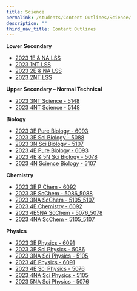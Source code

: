 ```yaml
---
title: Science
permalink: /students/Content-Outlines/Science/
description: ""
third_nav_title: Content Outlines
---
```

**Lower Secondary**

* [2023 1E & NA LSS](/files/Content%20Outlines%20For%20Science/2023%201ENA%20LSS.pdf)
* [2023 1NT LSS](/files/Content%20Outlines%20For%20Science/2023%201NT%20LSS.pdf)
* [2023 2E & NA LSS](/files/Content%20Outlines%20For%20Science/2023%202ENA%20LSS.pdf)
* [2023 2NT LSS](/files/Content%20Outlines%20For%20Science/2023%202NT%20LSS.pdf)

**Upper Secondary – Normal Technical**

* [2023 3NT Science - 5148](/files/Content%20Outlines%20For%20Science/2023%203NT%20Science%205148.pdf)
* [2023 4NT Science - 5148](/files/Content%20Outlines%20For%20Science/2023%204NT%20Science%205148.pdf)

**Biology**

* [2023 3E Pure Biology - 6093](/files/Content%20Outlines%20For%20Science/2023%203E%20Pure%20Biology%206093.pdf)
* [2023 3E Sci Biology - 5088](/files/Content%20Outlines%20For%20Science/2023%203E%20Sci%20Biology%205088.pdf)
* [2023 3N Sci Biology - 5107](/files/Content%20Outlines%20For%20Science/2023%203N%20Sci%20Biology%205107.pdf)
* [2023 4E Pure Biology - 6093](/files/Content%20Outlines%20For%20Science/2023%204E%20Pure%20Biology%206093.pdf)
* [2023 4E & 5N Sci Biology - 5078](/files/Content%20Outlines%20For%20Science/2023%204E5N%20Sci%20Biology%205078.pdf)
* [2023 4N Science Biology - 5107](/files/Content%20Outlines%20For%20Science/2023%204N%20Science%20Biology%205107.pdf)

**Chemistry**

* [2023 3E P Chem - 6092](/files/Content%20Outlines%20For%20Science/2023%203E%20P%20Chem%206092.pdf)
* [2023 3E ScChem - 5086_5088](/files/Content%20Outlines%20For%20Science/2023%203E%20ScChem%205086_5088.pdf)
* [2023 3NA ScChem - 5105_5107](/files/Content%20Outlines%20For%20Science/2023%203NA%20ScChem%205105_5107.pdf)
* [2023 4E Chemistry - 6092](/files/Content%20Outlines%20For%20Science/2023%204E%20Chemistry%206092.pdf)
* [2023 4E5NA ScChem - 5076_5078](/files/Content%20Outlines%20For%20Science/2023%204E5NA%20ScChem%205076_5078.pdf)
* [2023 4NA ScChem - 5105_5107](/files/Content%20Outlines%20For%20Science/2023%204NA%20ScChem%205105_5107.pdf)

**Physics**

* [2023 3E Physics - 6091](/files/Content%20Outlines%20For%20Science/2023%203E%20Physics%206091.pdf)
* [2023 3E Sci Physics - 5086](/files/Content%20Outlines%20For%20Science/2023%203E%20Sci%20Physics%205086.pdf)
* [2023 3NA Sci Physics - 5105](/files/Content%20Outlines%20For%20Science/2023%203NA%20Sci%20Physics%205105.pdf)
* [2023 4E Physics - 6091](/files/Content%20Outlines%20For%20Science/2023%204E%20Physics%206091.pdf)
* [2023 4E Sci Physics - 5076](/files/Content%20Outlines%20For%20Science/2023%204E%20Sci%20Physics%205076%20.pdf)
* [2023 4NA Sci Physics - 5105](/files/Content%20Outlines%20For%20Science/2023%204NA%20Sci%20Physics%205105.pdf)
* [2023 5NA Sci Physics - 5076](/files/Content%20Outlines%20For%20Science/2023%205NA%20Sci%20Physics%205076.pdf)